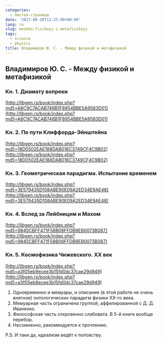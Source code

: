```yaml
---
categories:
  - листая-страницы
date: '2017-08-20T12:25:00+00:00'
lang: ru
slug: mezhdu-fizikoyj-i-metafizikoyj
tags:
  - science
  - physics
title: Владимиров Ю. C. - Между физикой и метафизикой
---
```



## Владимиров Ю. C. - Между физикой и метафизикой

<!--more-->

### Кн. 1. Диамату вопреки

[http://libgen.rs/book/index.php?md5=A8C9C7ACAB746B1F8954BBE5A9583D01](http://libgen.rs/book/index.php?md5=A8C9C7ACAB746B1F8954BBE5A9583D01)

### Кн. 2. По пути Клиффорда-Эйнштейна

[http://libgen.rs/book/index.php?md5=18D0502EAE188DAB016C3749CF4C9B02](http://libgen.rs/book/index.php?md5=18D0502EAE188DAB016C3749CF4C9B02)

### Кн. 3. Геометрическая парадигма. Испытание временем

[http://libgen.rs/book/index.php?md5=3E579435D108ABE90E09A2ED34E9AE48](http://libgen.rs/book/index.php?md5=3E579435D108ABE90E09A2ED34E9AE48)

### Кн. 4. Вслед за Лейбницем и Махом

[http://libgen.rs/book/index.php?md5=9845CBFF471F58B06FFDB9EB0073B087](http://libgen.rs/book/index.php?md5=9845CBFF471F58B06FFDB9EB0073B087)

### Кн. 5. Космофизика Чижевского. XX век

[http://libgen.rs/book/index.php?md5=a3f05eb9ecee3b15fd0dc37cae29d949](http://libgen.rs/book/index.php?md5=a3f05eb9ecee3b15fd0dc37cae29d949)

1. Одновременно и мемуары, и описание (в этой работе не очень внятное) онтологических парадигм физики XX-го века.
2. Мемуарная часть ограничена группой, аффилированной с Д. Д. Иваненко.
3. Философская часть откровенно слабовата. В 5-й книге вообще перебор.
4. Несомненно, рекомендуется к прочтению.

P.S. И таки да, идеализм ведёт к поповству.